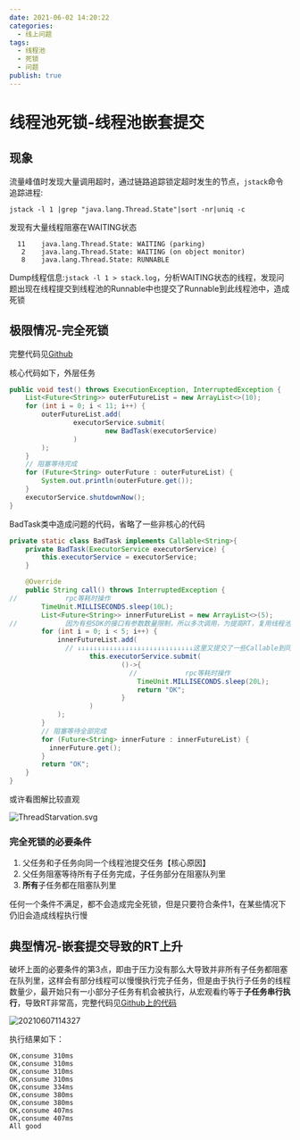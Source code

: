 ```yaml
---
date: 2021-06-02 14:20:22
categories:
  - 线上问题
tags:
  - 线程池
  - 死锁
  - 问题
publish: true
---
```


# 线程池死锁-线程池嵌套提交

## 现象

流量峰值时发现大量调用超时，通过链路追踪锁定超时发生的节点，```jstack```命令追踪进程:

```shell
jstack -l 1 |grep "java.lang.Thread.State"|sort -nr|uniq -c 
```

发现有大量线程阻塞在WAITING状态

```shell
  11    java.lang.Thread.State: WAITING (parking)
   2    java.lang.Thread.State: WAITING (on object monitor)
   8    java.lang.Thread.State: RUNNABLE
```

Dump线程信息:```jstack -l 1 > stack.log```，分析WAITING状态的线程，发现问题出现在线程提交到线程池的Runnable中也提交了Runnable到此线程池中，造成死锁

## 极限情况-完全死锁

完整代码见[Github](https://github.com/kkyeer/JavaPlayground/blob/fccaa0c21101d4e5b3bdc07d9fde74b4bc454331/src/main/java/issue/threadstarvation/ThreadStarvation.java)

核心代码如下，外层任务

```java
public void test() throws ExecutionException, InterruptedException {
    List<Future<String>> outerFutureList = new ArrayList<>(10);
    for (int i = 0; i < 11; i++) {
        outerFutureList.add(
                executorService.submit(
                        new BadTask(executorService)
                )
        );
    }
    // 阻塞等待完成
    for (Future<String> outerFuture : outerFutureList) {
        System.out.println(outerFuture.get());
    }
    executorService.shutdownNow();
}
```

BadTask类中造成问题的代码，省略了一些非核心的代码

```java
private static class BadTask implements Callable<String>{
    private BadTask(ExecutorService executorService) {
        this.executorService = executorService;
    }

    @Override
    public String call() throws InterruptedException {
//            rpc等耗时操作
        TimeUnit.MILLISECONDS.sleep(10L);
        List<Future<String>> innerFutureList = new ArrayList<>(5);
//            因为有些SDK的接口有参数数量限制，所以多次调用，为提高RT，复用线程池并发调用
        for (int i = 0; i < 5; i++) {
            innerFutureList.add(
              // ↓↓↓↓↓↓↓↓↓↓↓↓↓↓↓↓↓↓↓↓↓↓↓↓↓↓↓↓↓这里又提交了一些Callable到同一个线程池
                    this.executorService.submit(
                            ()->{
                              //            rpc等耗时操作
                                TimeUnit.MILLISECONDS.sleep(20L);
                                return "OK";
                            }
                    )
            );
        }
        // 阻塞等待全部完成
        for (Future<String> innerFuture : innerFutureList) {
          innerFuture.get();
        }
        return "OK";
    }
}
```

或许看图解比较直观

![ThreadStarvation.svg](https://cdn.jsdelivr.net/gh/kkyeer/picbed/ThreadStarvation.svg)

### 完全死锁的必要条件

1. 父任务和子任务向同一个线程池提交任务【核心原因】
2. 父任务阻塞等待所有子任务完成，子任务部分在阻塞队列里
3. **所有**子任务都在阻塞队列里

任何一个条件不满足，都不会造成完全死锁，但是只要符合条件1，在某些情况下仍旧会造成线程执行慢

## 典型情况-嵌套提交导致的RT上升

破坏上面的必要条件的第3点，即由于压力没有那么大导致并非所有子任务都阻塞在队列里，这样会有部分线程可以慢慢执行完子任务，但是由于执行子任务的线程数量少，最开始只有一小部分子任务有机会被执行，从宏观看约等于**子任务串行执行**，导致RT非常高，完整代码见[Github上的代码](https://github.com/kkyeer/JavaPlayground/blob/master/src/main/java/issue/threadstarvation/ThreadHalfStarvation.java)

![20210607114327](https://cdn.jsdelivr.net/gh/kkyeer/picbed/20210607114327.png)

执行结果如下：

```shell
OK,consume 310ms
OK,consume 310ms
OK,consume 310ms
OK,consume 310ms
OK,consume 334ms
OK,consume 380ms
OK,consume 380ms
OK,consume 407ms
OK,consume 407ms
All good
```

